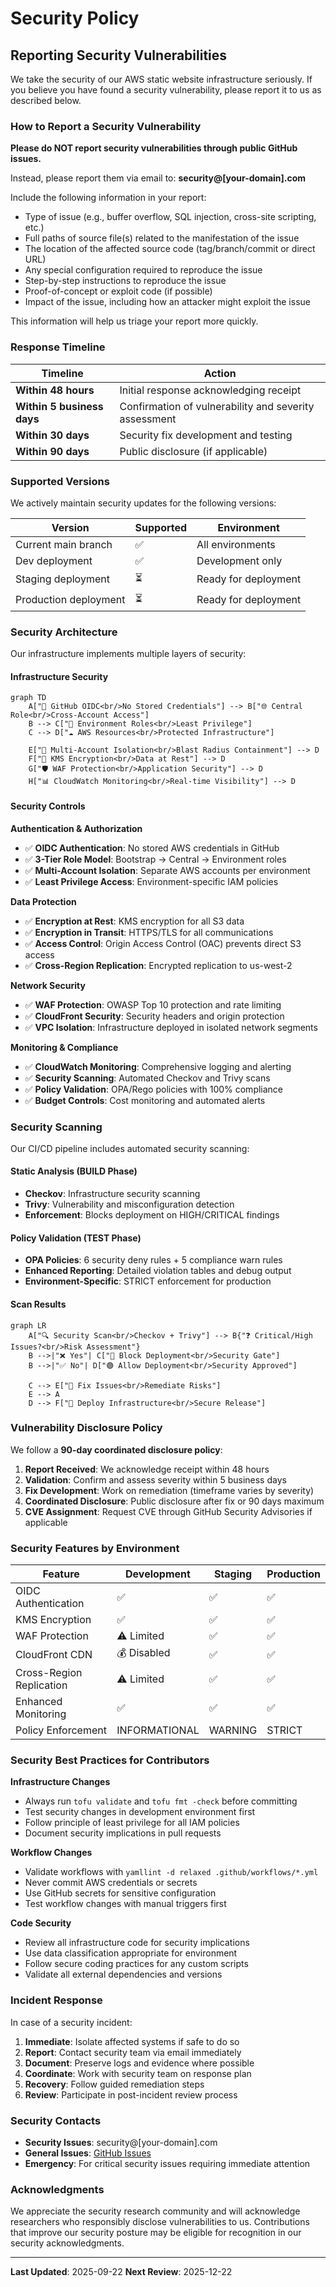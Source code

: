 # Security Policy

## Reporting Security Vulnerabilities

We take the security of our AWS static website infrastructure seriously. If you believe you have found a security vulnerability, please report it to us as described below.

### How to Report a Security Vulnerability

**Please do NOT report security vulnerabilities through public GitHub issues.**

Instead, please report them via email to: **security@[your-domain].com**

Include the following information in your report:
- Type of issue (e.g., buffer overflow, SQL injection, cross-site scripting, etc.)
- Full paths of source file(s) related to the manifestation of the issue
- The location of the affected source code (tag/branch/commit or direct URL)
- Any special configuration required to reproduce the issue
- Step-by-step instructions to reproduce the issue
- Proof-of-concept or exploit code (if possible)
- Impact of the issue, including how an attacker might exploit the issue

This information will help us triage your report more quickly.

### Response Timeline

| Timeline | Action |
|----------|--------|
| **Within 48 hours** | Initial response acknowledging receipt |
| **Within 5 business days** | Confirmation of vulnerability and severity assessment |
| **Within 30 days** | Security fix development and testing |
| **Within 90 days** | Public disclosure (if applicable) |

### Supported Versions

We actively maintain security updates for the following versions:

| Version | Supported | Environment |
|---------|-----------|-------------|
| Current main branch | ✅ | All environments |
| Dev deployment | ✅ | Development only |
| Staging deployment | ⏳ | Ready for deployment |
| Production deployment | ⏳ | Ready for deployment |

### Security Architecture

Our infrastructure implements multiple layers of security:

#### Infrastructure Security
```mermaid
graph TD
    A["🔐 GitHub OIDC<br/>No Stored Credentials"] --> B["🌐 Central Role<br/>Cross-Account Access"]
    B --> C["🔧 Environment Roles<br/>Least Privilege"]
    C --> D["☁️ AWS Resources<br/>Protected Infrastructure"]

    E["🏢 Multi-Account Isolation<br/>Blast Radius Containment"] --> D
    F["🔐 KMS Encryption<br/>Data at Rest"] --> D
    G["🛡️ WAF Protection<br/>Application Security"] --> D
    H["📊 CloudWatch Monitoring<br/>Real-time Visibility"] --> D
```

#### Security Controls

**Authentication & Authorization**
- ✅ **OIDC Authentication**: No stored AWS credentials in GitHub
- ✅ **3-Tier Role Model**: Bootstrap → Central → Environment roles
- ✅ **Multi-Account Isolation**: Separate AWS accounts per environment
- ✅ **Least Privilege Access**: Environment-specific IAM policies

**Data Protection**
- ✅ **Encryption at Rest**: KMS encryption for all S3 data
- ✅ **Encryption in Transit**: HTTPS/TLS for all communications
- ✅ **Access Control**: Origin Access Control (OAC) prevents direct S3 access
- ✅ **Cross-Region Replication**: Encrypted replication to us-west-2

**Network Security**
- ✅ **WAF Protection**: OWASP Top 10 protection and rate limiting
- ✅ **CloudFront Security**: Security headers and origin protection
- ✅ **VPC Isolation**: Infrastructure deployed in isolated network segments

**Monitoring & Compliance**
- ✅ **CloudWatch Monitoring**: Comprehensive logging and alerting
- ✅ **Security Scanning**: Automated Checkov and Trivy scans
- ✅ **Policy Validation**: OPA/Rego policies with 100% compliance
- ✅ **Budget Controls**: Cost monitoring and automated alerts

### Security Scanning

Our CI/CD pipeline includes automated security scanning:

#### Static Analysis (BUILD Phase)
- **Checkov**: Infrastructure security scanning
- **Trivy**: Vulnerability and misconfiguration detection
- **Enforcement**: Blocks deployment on HIGH/CRITICAL findings

#### Policy Validation (TEST Phase)
- **OPA Policies**: 6 security deny rules + 5 compliance warn rules
- **Enhanced Reporting**: Detailed violation tables and debug output
- **Environment-Specific**: STRICT enforcement for production

#### Scan Results
```mermaid
graph LR
    A["🔍 Security Scan<br/>Checkov + Trivy"] --> B{"❓ Critical/High Issues?<br/>Risk Assessment"}
    B -->|"❌ Yes"| C["🚫 Block Deployment<br/>Security Gate"]
    B -->|"✅ No"| D["🟢 Allow Deployment<br/>Security Approved"]

    C --> E["🔧 Fix Issues<br/>Remediate Risks"]
    E --> A
    D --> F["🚀 Deploy Infrastructure<br/>Secure Release"]
```

### Vulnerability Disclosure Policy

We follow a **90-day coordinated disclosure policy**:

1. **Report Received**: We acknowledge receipt within 48 hours
2. **Validation**: Confirm and assess severity within 5 business days
3. **Fix Development**: Work on remediation (timeframe varies by severity)
4. **Coordinated Disclosure**: Public disclosure after fix or 90 days maximum
5. **CVE Assignment**: Request CVE through GitHub Security Advisories if applicable

### Security Features by Environment

| Feature | Development | Staging | Production |
|---------|-------------|---------|------------|
| OIDC Authentication | ✅ | ✅ | ✅ |
| KMS Encryption | ✅ | ✅ | ✅ |
| WAF Protection | ⚠️ Limited | ✅ | ✅ |
| CloudFront CDN | 💰 Disabled | ✅ | ✅ |
| Cross-Region Replication | ⚠️ Limited | ✅ | ✅ |
| Enhanced Monitoring | ✅ | ✅ | ✅ |
| Policy Enforcement | INFORMATIONAL | WARNING | STRICT |

### Security Best Practices for Contributors

**Infrastructure Changes**
- Always run `tofu validate` and `tofu fmt -check` before committing
- Test security changes in development environment first
- Follow principle of least privilege for all IAM policies
- Document security implications in pull requests

**Workflow Changes**
- Validate workflows with `yamllint -d relaxed .github/workflows/*.yml`
- Never commit AWS credentials or secrets
- Use GitHub secrets for sensitive configuration
- Test workflow changes with manual triggers first

**Code Security**
- Review all infrastructure code for security implications
- Use data classification appropriate for environment
- Follow secure coding practices for any custom scripts
- Validate all external dependencies and versions

### Incident Response

In case of a security incident:

1. **Immediate**: Isolate affected systems if safe to do so
2. **Report**: Contact security team via email immediately
3. **Document**: Preserve logs and evidence where possible
4. **Coordinate**: Work with security team on response plan
5. **Recovery**: Follow guided remediation steps
6. **Review**: Participate in post-incident review process

### Security Contacts

- **Security Issues**: security@[your-domain].com
- **General Issues**: [GitHub Issues](https://github.com/Celtikill/static-site/issues)
- **Emergency**: For critical security issues requiring immediate attention

### Acknowledgments

We appreciate the security research community and will acknowledge researchers who responsibly disclose vulnerabilities to us. Contributions that improve our security posture may be eligible for recognition in our security acknowledgments.

---

**Last Updated**: 2025-09-22
**Next Review**: 2025-12-22